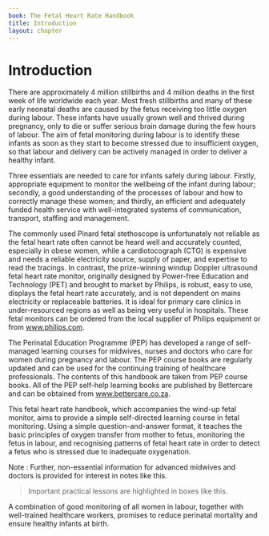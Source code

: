 ```yaml
---
book: The Fetal Heart Rate Handbook
title: Introduction
layout: chapter
---
```


# Introduction

There are approximately 4 million stillbirths and 4 million deaths in the first week of life worldwide each year. Most fresh stillbirths and many of these early neonatal deaths are caused by the fetus receiving too little oxygen during labour. These infants have usually grown well and thrived during pregnancy, only to die or suffer serious brain damage during the few hours of labour. The aim of fetal monitoring during labour is to identify these infants as soon as they start to become stressed due to insufficient oxygen, so that labour and delivery can be actively managed in order to deliver a healthy infant. 

Three essentials are needed to care for infants safely during labour. Firstly, appropriate equipment to monitor the wellbeing of the infant during labour; secondly, a good understanding of the processes of labour and how to correctly manage these women; and thirdly, an efficient and adequately funded health service with well-integrated systems of communication, transport, staffing and management. 

The commonly used Pinard fetal stethoscope is unfortunately not reliable as the fetal heart rate often cannot be heard well and accurately counted, especially in obese women, while a cardiotocograph (CTG) is expensive and needs a reliable electricity source, supply of paper, and expertise to read the tracings. In contrast, the prize-winning windup Doppler ultrasound fetal heart rate monitor, originally designed by Power-free Education and Technology (PET) and brought to market by Philips, is robust, easy to use, displays the fetal heart rate accurately, and is not dependent on mains electricity or replaceable batteries. It is ideal for primary care clinics in under-resourced regions as well as being very useful in hospitals. These fetal monitors can be ordered from the local supplier of Philips equipment or from www.philips.com. 

The Perinatal Education Programme (PEP) has developed a range of self-managed learning courses for midwives, nurses and doctors who care for women during pregnancy and labour. The PEP course books are regularly updated and can be used for the continuing training of healthcare professionals. The contents of this handbook are taken from PEP course books. All of the PEP self-help learning books are published by Bettercare and can be obtained from www.bettercare.co.za. 

This fetal heart rate handbook, which accompanies the wind-up fetal monitor, aims to provide a simple self-directed learning course in fetal monitoring. Using a simple question-and-answer format, it teaches the basic principles of oxygen transfer from mother to fetus, monitoring the fetus in labour, and recognising patterns of fetal heart rate in order to detect a fetus who is stressed due to inadequate oxygenation. 

Note 
:	Further, non-essential information for advanced midwives and doctors is provided for interest in notes like this. 

> Important practical lessons are highlighted in boxes like this. 

A combination of good monitoring of all women in labour, together with well-trained healthcare workers, promises to reduce perinatal mortality and ensure healthy infants at birth. 